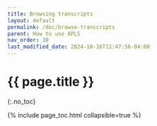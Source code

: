 ```yaml
---
title: Browsing transcripts
layout: default
permalink: /doc/browse-transcripts
parent: How to use APLS
nav_order: 30
last_modified_date: 2024-10-16T11:47:56-04:00
---
```


# {{ page.title }}
{:.no_toc}

{% include page_toc.html collapsible=true %}


